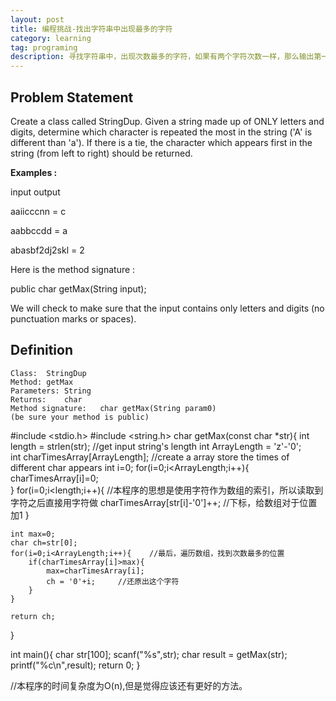 ```yaml
---
layout: post
title: 编程挑战-找出字符串中出现最多的字符 
category: learning
tag: programing
description: 寻找字符串中，出现次数最多的字符，如果有两个字符次数一样，那么输出第一个。
---
```


## Problem Statement

Create a class called StringDup. Given a string made up of ONLY letters and digits, determine which character is repeated the most in the string ('A' is different than 'a'). If there is a tie, the character which appears first in the string (from left to right) should be returned.

**Examples :**

input  output

aaiicccnn = c

aabbccdd = a

abasbf2dj2skl = 2

Here is the method signature :

public char getMax(String input);

We will check to make sure that the input contains only letters and digits (no punctuation marks or spaces).


## Definition

```
Class:	StringDup
Method:	getMax
Parameters:	String
Returns:	char
Method signature:	char getMax(String param0)
(be sure your method is public)

```
#include <stdio.h>
#include <string.h>
char getMax(const char *str){
	int length = strlen(str);   //get input string's length
	int ArrayLength = 'z'-'0';	
	int charTimesArray[ArrayLength];  //create a array store the times of different char appears
	int i=0;
	for(i=0;i<ArrayLength;i++){   
		charTimesArray[i]=0;	
	}
	for(i=0;i<length;i++){         //本程序的思想是使用字符作为数组的索引，所以读取到字符之后直接用字符做
		charTimesArray[str[i]-'0']++;   //下标，给数组对于位置加1
	}
	
	int max=0;
	char ch=str[0];
	for(i=0;i<ArrayLength;i++){    //最后，遍历数组，找到次数最多的位置
		if(charTimesArray[i]>max){	
			max=charTimesArray[i];
			ch = '0'+i;		//还原出这个字符
		}
	}
	
	return ch;
}

int main(){
	char str[100];
	scanf("%s",str);
	char result = getMax(str);
	printf("%c\n",result);
	return 0;
}

//本程序的时间复杂度为O(n),但是觉得应该还有更好的方法。
```

